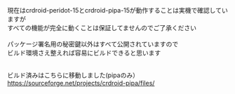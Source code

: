 現在はcrdroid-peridot-15とcrdroid-pipa-15が動作することは実機で確認していますが<br>
すべての機能が完全に動くことは保証してませんのでご了承ください
<br><br>
パッケージ署名用の秘密鍵以外はすべて公開されていますので<br>
ビルド環境さえ整えれば容易にビルドできると思います<br><br>

ビルド済みはこちらに移動しました(pipaのみ）<br>
https://sourceforge.net/projects/crdroid-pipa/files/
